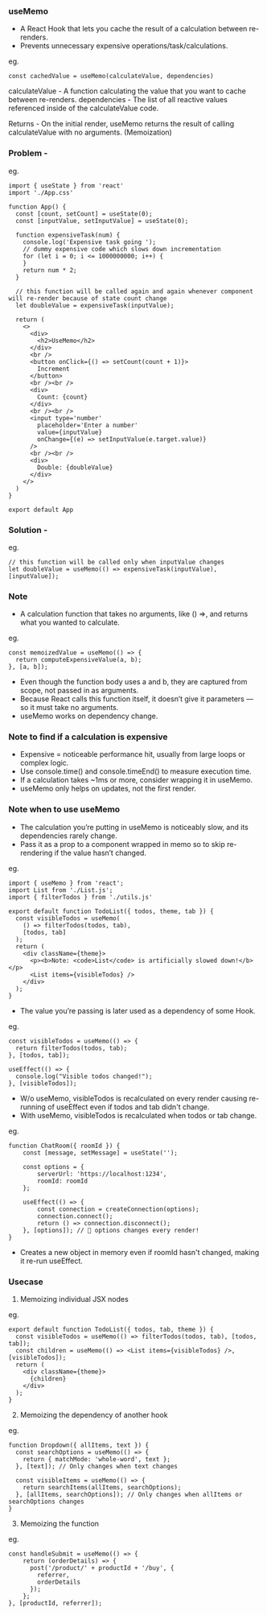 ### useMemo
- A React Hook that lets you cache the result of a calculation between re-renders.
- Prevents unnecessary expensive operations/task/calculations.

eg.
```
const cachedValue = useMemo(calculateValue, dependencies)
```

calculateValue - A function calculating the value that you want to cache between re-renders.
dependencies - The list of all reactive values referenced inside of the calculateValue code. 

Returns - On the initial render, useMemo returns the result of calling calculateValue with no arguments. (Memoization)

### Problem -

eg.
```
import { useState } from 'react'
import './App.css'

function App() {
  const [count, setCount] = useState(0);
  const [inputValue, setInputValue] = useState(0);

  function expensiveTask(num) {
    console.log('Expensive task going ');
    // dummy expensive code which slows down incrementation
    for (let i = 0; i <= 1000000000; i++) {
    }
    return num * 2;
  }

  // this function will be called again and again whenever component will re-render because of state count change
  let doubleValue = expensiveTask(inputValue);

  return (
    <>
      <div>
        <h2>UseMemo</h2>
      </div>
      <br />
      <button onClick={() => setCount(count + 1)}>
        Increment
      </button>
      <br /><br />
      <div>
        Count: {count}
      </div>
      <br /><br />
      <input type='number'
        placeholder='Enter a number'
        value={inputValue}
        onChange={(e) => setInputValue(e.target.value)}
      />
      <br /><br />
      <div>
        Double: {doubleValue}
      </div>
    </>
  )
}

export default App
```

### Solution -

eg.
```
// this function will be called only when inputValue changes 
let doubleValue = useMemo(() => expensiveTask(inputValue), [inputValue]);
```

### Note
- A calculation function that takes no arguments, like () =>, and returns what you wanted to calculate.

eg.
```
const memoizedValue = useMemo(() => {
  return computeExpensiveValue(a, b);
}, [a, b]);
```

- Even though the function body uses a and b, they are captured from scope, not passed in as arguments.
- Because React calls this function itself, it doesn’t give it parameters — so it must take no arguments.
- useMemo works on dependency change.

### Note to find if a calculation is expensive 
- Expensive = noticeable performance hit, usually from large loops or complex logic.
- Use console.time() and console.timeEnd() to measure execution time.
- If a calculation takes ~1ms or more, consider wrapping it in useMemo.
- useMemo only helps on updates, not the first render.

### Note when to use useMemo
- The calculation you’re putting in useMemo is noticeably slow, and its dependencies rarely change.
- Pass it as a prop to a component wrapped in memo so to skip re-rendering if the value hasn’t changed.

eg.
```
import { useMemo } from 'react';
import List from './List.js';
import { filterTodos } from './utils.js'

export default function TodoList({ todos, theme, tab }) {
  const visibleTodos = useMemo(
    () => filterTodos(todos, tab),
    [todos, tab]
  );
  return (
    <div className={theme}>
      <p><b>Note: <code>List</code> is artificially slowed down!</b></p>
      <List items={visibleTodos} />
    </div>
  );
}
```

- The value you’re passing is later used as a dependency of some Hook.

eg.
```
const visibleTodos = useMemo(() => {
  return filterTodos(todos, tab);
}, [todos, tab]);

useEffect(() => {
  console.log("Visible todos changed!");
}, [visibleTodos]);
```

- W/o useMemo, visibleTodos is recalculated on every render causing re-running of useEffect even if todos and tab didn't change.
- With useMemo, visibleTodos is recalculated when todos or tab change.

eg.
```
function ChatRoom({ roomId }) {
    const [message, setMessage] = useState('');

    const options = {
        serverUrl: 'https://localhost:1234',
        roomId: roomId
    };

    useEffect(() => {
        const connection = createConnection(options);
        connection.connect();
        return () => connection.disconnect();
    }, [options]); // 🔴 options changes every render!
}
```

- Creates a new object in memory even if roomId hasn't changed, making it re-run useEffect.

### Usecase

1. Memoizing individual JSX nodes 

eg.
```
export default function TodoList({ todos, tab, theme }) {
  const visibleTodos = useMemo(() => filterTodos(todos, tab), [todos, tab]);
  const children = useMemo(() => <List items={visibleTodos} />, [visibleTodos]);
  return (
    <div className={theme}>
      {children}
    </div>
  );
}
```

2. Memoizing the dependency of another hook

eg.
```
function Dropdown({ allItems, text }) {
  const searchOptions = useMemo(() => {
    return { matchMode: 'whole-word', text };
  }, [text]); // Only changes when text changes

  const visibleItems = useMemo(() => {
    return searchItems(allItems, searchOptions);
  }, [allItems, searchOptions]); // Only changes when allItems or searchOptions changes
}
```

3. Memoizing the function

eg.
```
const handleSubmit = useMemo(() => {
    return (orderDetails) => {
      post('/product/' + productId + '/buy', {
        referrer,
        orderDetails
      });
    };
}, [productId, referrer]);
```